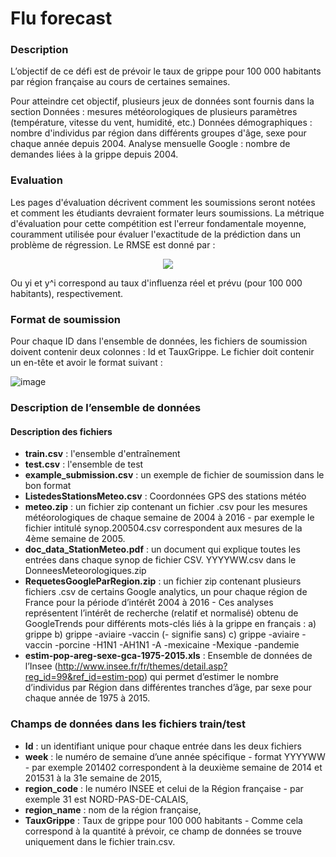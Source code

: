 # Flu forecast

### Description

L’objectif de ce défi est de prévoir le taux de grippe pour 100 000 habitants par région
française au cours de certaines semaines.

Pour atteindre cet objectif, plusieurs jeux de données sont fournis dans la section Données :
mesures météorologiques de plusieurs paramètres (température, vitesse du vent, humidité,
etc.)
Données démographiques : nombre d'individus par région dans différents groupes d'âge,
sexe pour chaque année depuis 2004.
Analyse mensuelle Google : nombre de demandes liées à la grippe depuis 2004.

### Evaluation

Les pages d'évaluation décrivent comment les soumissions seront notées et comment les
étudiants devraient formater leurs soumissions.
La métrique d'évaluation pour cette compétition est l'erreur fondamentale moyenne,
couramment utilisée pour évaluer l'exactitude de la prédiction dans un problème de
régression. Le RMSE est donné par :

<p align="center">
  <img src="https://github.com/user-attachments/assets/e1331ded-bdb3-4fcf-aca8-3c29556a5476" />
</p>

Ou yi et y^i correspond au taux d'influenza réel et prévu (pour 100 000 habitants),
respectivement.

### Format de soumission

Pour chaque ID dans l'ensemble de données, les fichiers de soumission doivent contenir
deux colonnes : Id et TauxGrippe.
Le fichier doit contenir un en-tête et avoir le format suivant :

![image](https://github.com/user-attachments/assets/78505a51-6fb0-4745-a7cd-de2cef469ab7)

### Description de l’ensemble de données

#### Description des fichiers

- **train.csv** : l'ensemble d'entraînement
- **test.csv** : l'ensemble de test
- **example_submission.csv** : un exemple de fichier de soumission dans le bon format
- **ListedesStationsMeteo.csv** : Coordonnées GPS des stations météo
- **meteo.zip** : un fichier zip contenant un fichier .csv pour les mesures météorologiques de chaque semaine de 2004 à 2016 - par exemple le fichier intitulé synop.200504.csv correspondent aux mesures de la 4ème semaine de 2005.
- **doc_data_StationMeteo.pdf** : un document qui explique toutes les entrées dans chaque synop de fichier CSV. YYYYWW.csv dans le DonneesMeteorologiques.zip
- **RequetesGoogleParRegion.zip** : un fichier zip contenant plusieurs fichiers .csv de certains Google analytics, un pour chaque région de France pour la période d’intérêt 2004 à 2016 - Ces analyses représentent l’intérêt de recherche (relatif et normalisé) obtenu de GoogleTrends pour différents mots-clés liés à la grippe en français : a) grippe b) grippe -aviaire -vaccin (- signifie sans) c) grippe -aviaire -vaccin -porcine -H1N1 -AH1N1 -A -mexicaine -Mexique -pandemie
- **estim-pop-areg-sexe-gca-1975-2015.xls** : Ensemble de données de l’Insee (http://www.insee.fr/fr/themes/detail.asp?reg_id=99&ref_id=estim-pop) qui permet d’estimer le nombre d’individus par Région dans différentes tranches d’âge, par sexe pour chaque année de 1975 à 2015.

### Champs de données dans les fichiers train/test

- **Id** : un identifiant unique pour chaque entrée dans les deux fichiers
- **week** : le numéro de semaine d’une année spécifique - format YYYYWW - par exemple 201402 correspondent à la deuxième semaine de 2014 et 201531 à la 31e semaine de 2015,
- **region_code** : le numéro INSEE et celui de la Région française - par exemple 31 est NORD-PAS-DE-CALAIS,
- **region_name** : nom de la région française,
- **TauxGrippe** : Taux de grippe pour 100 000 habitants - Comme cela correspond à la quantité à prévoir, ce champ de données se trouve uniquement dans le fichier train.csv.
